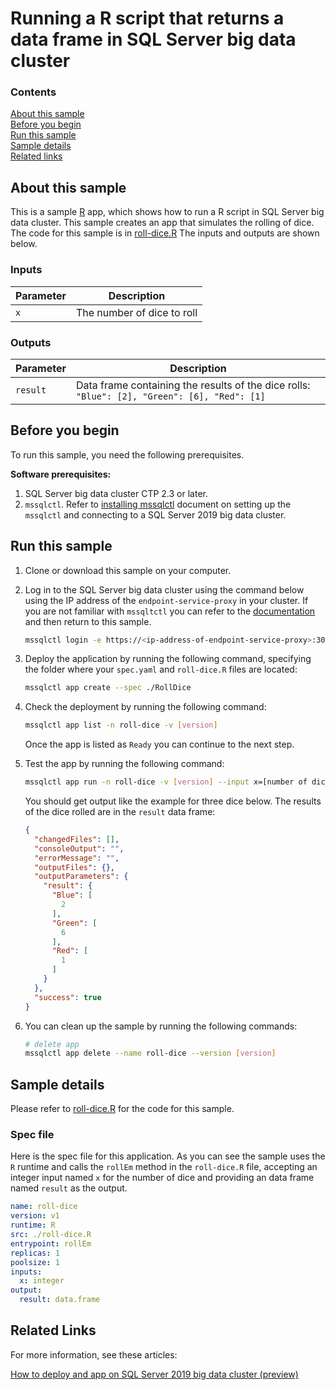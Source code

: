 # Running a R script that returns a data frame in SQL Server big data cluster

### Contents

[About this sample](#about-this-sample)<br/>
[Before you begin](#before-you-begin)<br/>
[Run this sample](#run-this-sample)<br/>
[Sample details](#sample-details)<br/>
[Related links](#related-links)<br/>

<a name=about-this-sample></a>

## About this sample

This is a sample [R](https://www.r-project.org/) app, which shows how to run a R script in SQL Server big data cluster. This sample creates an app that simulates the rolling of dice. The code for this sample is in [roll-dice.R](roll-dice.R) The inputs and outputs are shown below.

### Inputs
|Parameter|Description|
|-|-|
|`x`|The number of dice to roll|

### Outputs
|Parameter|Description|
|-|-|
|`result`|Data frame containing the results of the dice rolls: `"Blue": [2], "Green": [6], "Red": [1]`|


<a name=before-you-begin></a>

## Before you begin

To run this sample, you need the following prerequisites.

**Software prerequisites:**

1. SQL Server big data cluster CTP 2.3 or later.
2. `mssqlctl`. Refer to [installing mssqlctl](https://docs.microsoft.com/en-us/sql/big-data-cluster/deploy-install-mssqlctl?view=sqlallproducts-allversions) document on setting up the `mssqlctl` and connecting to a SQL Server 2019 big data cluster.

<a name=run-this-sample></a>

## Run this sample

1. Clone or download this sample on your computer.
2. Log in to the SQL Server big data cluster using the command below using the IP address of the `endpoint-service-proxy` in your cluster. If you are not familiar with `mssqltctl` you can refer to the [documentation](https://docs.microsoft.com/en-us/sql/big-data-cluster/big-data-cluster-create-apps?view=sqlallproducts-allversions) and then return to this sample.

    ```bash
    mssqlctl login -e https://<ip-address-of-endpoint-service-proxy>:30777 -u <user-name> -p <password>
    ```
3. Deploy the application by running the following command, specifying the folder where your `spec.yaml` and `roll-dice.R` files are located:
    ```bash
    mssqlctl app create --spec ./RollDice
    ```
4. Check the deployment by running the following command:
    ```bash
    mssqlctl app list -n roll-dice -v [version]
    ```
    Once the app is listed as `Ready` you can continue to the next step.
5. Test the app by running the following command:
    ```bash
    mssqlctl app run -n roll-dice -v [version] --input x=[number of dice to roll]
    ```
    You should get output like the example for three dice below. The results of the dice rolled are in the `result` data frame:
    ```json
    {
      "changedFiles": [],
      "consoleOutput": "",
      "errorMessage": "",
      "outputFiles": {},
      "outputParameters": {
        "result": {
          "Blue": [
            2
          ],
          "Green": [
            6
          ],
          "Red": [
            1
          ]
        }
      },
      "success": true
    }
    ```
6. You can clean up the sample by running the following commands:
    ```bash
    # delete app
    mssqlctl app delete --name roll-dice --version [version]
    ```

<a name=sample-details></a>

## Sample details

Please refer to [roll-dice.R](roll-dice.R) for the code for this sample.

### Spec file
Here is the spec file for this application. As you can see the sample uses the `R` runtime and calls the `rollEm` method in the `roll-dice.R` file, accepting an integer input named `x` for the number of dice and providing an data frame named `result` as the output.

```yaml
name: roll-dice
version: v1
runtime: R
src: ./roll-dice.R
entrypoint: rollEm
replicas: 1
poolsize: 1
inputs:
  x: integer
output:
  result: data.frame
```

<a name=related-links></a>

## Related Links
For more information, see these articles:

[How to deploy and app on SQL Server 2019 big data cluster (preview)](https://docs.microsoft.com/en-us/sql/big-data-cluster/big-data-cluster-create-apps?view=sqlallproducts-allversions)